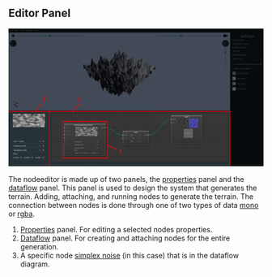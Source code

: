 ## Editor Panel

![editor](images/application-nodeeditor.png)

The nodeeditor is made up of two panels, the [properties](04_properties.md) panel and the [dataflow](05_dataflow.md) panel. This panel is used to design the system that generates the terrain. Adding, attaching, and running nodes to generate the terrain. The connection between nodes is done through one of two types of data [mono](28_types.md) or [rgba](28_types.md).

1. [Properties](04_properties.md) panel. For editing a selected nodes properties.
2. [Dataflow](05_dataflow.md) panel. For creating and attaching nodes for the entire generation.
3. A specific node [simplex noise](08_noise.md) (in this case) that is in the dataflow diagram.
